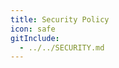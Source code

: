```yaml
---
title: Security Policy
icon: safe
gitInclude:
  - ../../SECURITY.md
---
```


<!-- @include: ../../SECURITY.md -->
